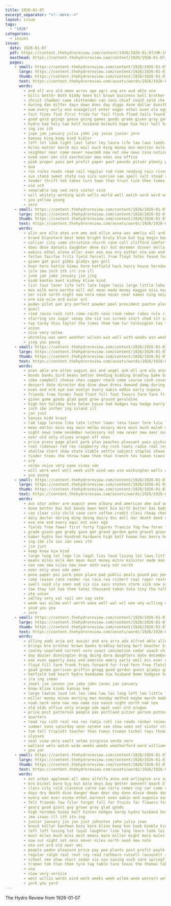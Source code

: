 ```yaml
---
title: 1926-01-07
excerpt_separator: "<!--more-->"
layout: issue
tags:
  - "1926"
categories:
  - issues
issue:
  date: 1926-01-07
  pdf: https://content.thehydroreview.com/content/1926/1926-01-07/HR-1926-01-07.pdf
  masthead: https://content.thehydroreview.com/content/1926/1926-01-07/masthead/HR-1926-01-07.jpg
  pages:
    - small: https://content.thehydroreview.com/content/1926/1926-01-07/small/HR-1926-01-07-01.jpg
      large: https://content.thehydroreview.com/content/1926/1926-01-07/large/HR-1926-01-07-01.jpg
      thumb: https://content.thehydroreview.com/content/1926/1926-01-07/thumbnails/HR-1926-01-07-01.jpg
      text: https://content.thehydroreview.com/assets/words/1926/1926-01-07/HR-1926-01-07-01.txt
      words:
        - and all ary ald amon acres age agri ang are aud able ana
        - bills better both biddy been bil brown business ball brother browne beats books bright bast buckmaster bess boys bridges bryson big boy bible best book bali baby back born but bor battles beach bradshaw bird bal bankers bottom
        - christ chamber came chittenden can cons chief coach cold che church county comes comings city cord christmas coffee court coop chapel chen come christian care company cream class companion call
        - during dan differ days down does day diggs dune dollar dunithan data december die degree done dent dairy daughter deal
        - eam every early end evangelist enter eager ethel even ele egg ent
        - fait fines fish first frida far fail flock flood fails found flurry friday fred figures few fall foot forget from forward fey foe fine fork floyd farmer for fellow frost farm
        - good gold goings goose going games goods grade given gray gave goad game gang
        - hydro had holy hae half husband helmuth hope him heir hall halt happy home herbert hem hould hens has henke howe her hard hinton han holiday hed hugh hight how homa high hawk hart herndon
        - ing ion ith
        - jaye jan january julia john jay jesus junior jere
        - kansas king keep kind kibler
        - left let look light last later ley laura life law laws lands lockett lon lies latter less living lov live lemon louie loss lot laughter land list lights large ling lis
        - miles matter marck mis mail much ming money mon mention milk major mose miss many mules march members may moore mattar meager master more morning monday madar must means man made missouri most
        - neighbor near name never newcomb now not new news nina notice ney non nor noland nin night north names
        - oved over oen old overholser oma ones ona office
        - pink proper pass pot profit paper past pounds pitzer plenty pretty plume peo public per para president pay post part price present pai polly point port place plain prima poly
        - qua
        - ron rocks roads read rail regular red room reading rain rivers real ready roy rather run river rood
        - sun stand sweet state sus sica sunrise sae spell salt stead senior store shall special sum soto saw september shey states stanford say sur share sale see stranger soon sales saline shown surplus show sey staff such simple saturday sand side snow sunday sorrow sill send south season score school set son she stake sick
        - tender thrift teh takes turn town than trust tick then times talk ton too team thiers thing tell till tears train taken the tay them trip
        - use uch
        - venerable vay ved very vietor vice
        - will whitely working wish wells world well watch work word way winter with window wilson while winners went waters worth was white west wykert won warm ward week wind wonder why weeks want weatherford weather
        - you yellow young
        - zero
    - small: https://content.thehydroreview.com/content/1926/1926-01-07/small/HR-1926-01-07-02.jpg
      large: https://content.thehydroreview.com/content/1926/1926-01-07/large/HR-1926-01-07-02.jpg
      thumb: https://content.thehydroreview.com/content/1926/1926-01-07/thumbnails/HR-1926-01-07-02.jpg
      text: https://content.thehydroreview.com/assets/words/1926/1926-01-07/HR-1926-01-07-02.txt
      words:
        - alin are alle ates arm ams and allie anna aas amelia all ard addison ast avin age atwater akin arthur altus
        - brand blanchard best bebe bright braly blum but big begin been business bryan beans belle barrett bom baxter bring byus berg better billie biter barr ber back
        - collier city came christina church cane call clifford comfort coffee christmas county can cope charlo cher corn cleve cale carl clark carver colleen cant cen claud company cedar car
        - does dove daniels daughter dene dir dat deremer dinner della day din douglas dim don during
        - eakins ethel elena eller ever eon eva ery esther ele ean end
        - felton fairfax fritz field farrell from floyd folks found for friday fae fry fore fears foreman farm frank fairbanks ford friends farms face fost flees flora fee filling fleeman friesen
        - given gat gust gibbs gladys gas goll
        - hour hern hattie himes horm hatfield hack henry house herndon hoger haan hing held hae hee hens homes hinton horr hand home has hydro homer herma high her hesser
        - isle ima inch ith irr ira ill
        - june jan jake january jim jing
        - kidd kenton kent kidney kline kind
        - list lour loner life left late logan louis large little lebo last lea lasater long lot louise
        - mos milk more martha mill mol mean made money maggie miss macklin market mary mildred mail mon mond man mir miller mcbride morris myrick monday mcpherson magnolia moore morning
        - ner nick north night new nora neve never near names ning neighbors not
        - ore oie ocie ord oscar ort
        - peden pilot pat pry perfect powder peel president paxton pleasant perkins packard pees pradhan place per part paston
        - quail
        - ried rosso rock rutt rome raith reno room reber rakes rule richard rom roy ret robertson ray rey red rate ridge ruth raymond rote rust robe radio
        - starring sos sugar senay she sid sun screen start shed sit saw sam stock station speak small special simple sund spore sur saturday show school sey sunday sept sean smith sick secret stafford samay sees see spencer
        - tay tardy thio taylor the times them tom tur talkington tea toon tho
        - union
        - vice very velma
        - whiteley was went weather wilson wie well with woods win weeks wife willis warner will walter wright west wade wallers week wyatt williford
        - ying you young
    - small: https://content.thehydroreview.com/content/1926/1926-01-07/small/HR-1926-01-07-03.jpg
      large: https://content.thehydroreview.com/content/1926/1926-01-07/large/HR-1926-01-07-03.jpg
      thumb: https://content.thehydroreview.com/content/1926/1926-01-07/thumbnails/HR-1926-01-07-03.jpg
      text: https://content.thehydroreview.com/assets/words/1926/1926-01-07/HR-1926-01-07-03.txt
      words:
        - anon able are alton august ani and angel ask all arm ale anna aid ane
        - bonds banks bird beans better bending bidding bradley bake bank baek best blakley branch but base bran business bill bureau birth been bells beck boys below bills back bury
        - cake campbell cheese ches capper check come course cash cover congress crown cream county coyer cotton care city craft corn collier camps college chaff cheeks can caddo con cold coolidge company close coffee
        - dessert date director due dine down dress demand damp during dry dull deep dinner daughter december done day duce dot
        - even end erd eye ean evelyn every eakin eddie early expose
        - friends from former fund front fill foot favors farm fare friday fryer few flock flakes first fields farmer furnish fall face far firm for fairly free
        - given game goods glad good grow ground geraldine
        - high hot holiday hole helen house had hedges hay hedge harry half hatch henrie him home homa her huffman holes has hydro
        - inch ibe inches ing island ill
        - jan just
        - kansas kidd kraut
        - lad lapp lorena like late litter lower lena lover lore lulu land line lot look lines lay light large let lassen less lacks little long left loose
        - meas matter miss may main melba mcnary more most much maleh mansel mass money moist mens mer mulch mon monarch maker made
        - night news name november necessary not now never new near north
        - over old only olives oregon off ones
        - price pross page plant pork plan peaches pleasant pais picking potter prairie paper pack public part pat plants president pickles pound pro perfect
        - root ridenour red rex raspberry rey rock roots radio real rest roses royal rocks row range rose
        - shallow start show state stable settle subject staples shown strong shade stock snow supply sell solid stockton storm sunday sur sung she surplus surface sale set small seed sum strain straws seven senator spring salad stange son stocks summer stream standard sare shields such sun seal six
        - tinder trees the throw tame them than trench tes taken times top then tree too ton tol treat tincher town turn thralls tobe teacher
        - ure
        - velma voice very vane vines van
        - will work went well week with wind was wie washington walls weed water winter want white wat way worm wyan
        - you young
    - small: https://content.thehydroreview.com/content/1926/1926-01-07/small/HR-1926-01-07-04.jpg
      large: https://content.thehydroreview.com/content/1926/1926-01-07/large/HR-1926-01-07-04.jpg
      thumb: https://content.thehydroreview.com/content/1926/1926-01-07/thumbnails/HR-1926-01-07-04.jpg
      text: https://content.thehydroreview.com/assets/words/1926/1926-01-07/HR-1926-01-07-04.txt
      words:
        - aus ator asher are august anne albany and american ake aud ausen ane all ally arty ale alle alway ast ama aid
        - bone better bai but bonds been bent bie birth butter bas baby body best ban bond back bales boys burgman bridges blue
        - can clear city child cane corn coffee credit class cheap cheer count call coy canute claflin clair college cousin cost congress cali cama christmas colin church carl christian cant county caddo childre
        - daly doctor during ding doing dairy dos doll dar death deed dec done deeds dollar drew dainty day does
        - eve ene end every equi est ever ego
        - fields free fewer first forty figures francia fog few foren feary fruit fing from fer fail for favor found famous farm
        - grade given gee grady gave gat grand gordon gato gravel greasy going gout gan gul game group good gol
        - haber hydro hen hundred hardware high half human has henry hour home her hae happy health hin him
        - ing ibe ile ion ian imes ith
        - jie just
        - keep know kia kind
        - large long let lege lie legal lies loud living lot laws little like ling learned life
        - means miles milk men mean must money mitre minister made man mutt much mans may many million more mey miss most mains mark mackey mock mile
        - nan nee new niles now near noth nary not north
        - over only ones ode omer
        - pose paper poi pork peon place pad public peals pound pai pen pase pounds per pee powe pell part padgett pees
        - rake reason rate render ras race rea richert real roper resto road rond ron roads rot ree rel robert rein red record ready
        - swell said sly seen sed six sia sass states storm sick sow sum such seats sugar sermon sell shed sway side shake sical soon shows state sal shoe sen see sita siron
        - tae thay tat too them tates thousand taken tata tiny tha talk tag tone tam take tines texas tea toa than ten tar tan thing then teal thet trees tok tah the tee
        - ute union
        - valley very val vail ver vay vote
        - week was wilma wall worth wane well wal wil wee why willing west windows way while will writer water wich wit work western word wash weatherford with winters world
        - youd you yea
        - zero
    - small: https://content.thehydroreview.com/content/1926/1926-01-07/small/HR-1926-01-07-05.jpg
      large: https://content.thehydroreview.com/content/1926/1926-01-07/large/HR-1926-01-07-05.jpg
      thumb: https://content.thehydroreview.com/content/1926/1926-01-07/thumbnails/HR-1926-01-07-05.jpg
      text: https://content.thehydroreview.com/assets/words/1926/1926-01-07/HR-1926-01-07-05.txt
      words:
        - alling audi aria ast auxier and are arra ada alfred able allen aud alta ago all
        - brings bro brother brown banks bradley belong bert boucher bring boys been back bond blough but ben body big bank bonds byes bankers balloon buyers butch bill bills board book begin business below
        - cooley copeland current corn coast conception cedar coach child caller cash col campbell city clarity cox cry close courts carl care clear carney charles christmas clyde come coffee clair chronic charter check caddo county cost cattle chas
        - day dozier dunnington drag doing dora daughters date december ditmore degree dinner dials days duke during dooley daughter due durnil dorothy demand
        - ean even epperly easy end emerson emery early emil ess ever ernest eakin every era eck
        - floyd fill farm frank frans forward for fred fern free fletcher fitzpatrick furr friday frances fund first fitz folks from ford full farra fay froese fara fancher foe felton found
        - goad green garrison griffin gregg good gordon guest gladys garlick gertrude greg geary
        - hatfield had heart hydro handsome him husband home hodgson house hart hag hier hinton harry hal hold hill has hamilton hattie her hutchinson
        - ira ing inman
        - jewel jim janzen joe jake john jones jan january
        - know kline kinds kansas kee
        - large lawton loud let leo loma law las long left lee little len lindsay last less lin lins lorene lucian lights letter
        - miller money mineo morning man monday method maybe march made mail more mon mary miles may much mckee miss mountain
        - noah neck nona now new name nie nance night north nak nee
        - old olds office only orange ode opal over ord oregon
        - price post patterson people pas portland pitzer person potter phillips parker pleasant pledge pieper pie place public picher patric pee present pat
        - quarters
        - read roy ruth real rea res radio ruhl rie roads recker reimer rowland ridenour ridge raymond ralph route
        - summer sons saturday soon serene see show seen set sister state still stephenson school spain speaker sho setting subject stock season sunday senger surplus step sick sales sult south service sale story shier susie simpson severa stay shi special sell states stroke scott star station she stocks seal stere sleep snyder
        - tom tell triplett teacher than toews truman tickel tays thomas trull tones trip thi test take tobe thein the them tee
        - ulysses
        - veal view very vault velma virginia verda vern
        - wallace wels watch wide weeks woods weatherford word williams write wen ways wells wilson week wife works with wal wyatt was work working will winter well
        - you yar
    - small: https://content.thehydroreview.com/content/1926/1926-01-07/small/HR-1926-01-07-06.jpg
      large: https://content.thehydroreview.com/content/1926/1926-01-07/large/HR-1926-01-07-06.jpg
      thumb: https://content.thehydroreview.com/content/1926/1926-01-07/thumbnails/HR-1926-01-07-06.jpg
      text: https://content.thehydroreview.com/assets/words/1926/1926-01-07/HR-1926-01-07-06.txt
      words:
        - ast arbes appleman all amos alfalfa anna and arlington are asa ale apt alexander able
        - bro bickel bore big but bale boys bay better bennett beach blake been buy both business bradley boucher bethel buick bread byrn bert brake brings byrne best
        - class city cold clarence carne can carry comes coy car come collien clifford carl colony collins christina cane craig cash coats card case cedar crane christmas cornell
        - days dry death dise danger down dear day dunn dixie deeds done during depot
        - every ean ever essex ethel earnest even eakin end eugenia east
        - felt friends few filer forget fall for fruits far flowers forest fier fea from first falls fost frank fors finder felton fent friday ford fast
        - geary good giest guy grown gray glad goods
        - high herndon hosey half hinton hedges hardy hydro husband heads hand had hour home hasbrook heard happy hatt henry how has harvey hall hore hay heen her hazel henke house
        - ima isaac ill ith ito ing
        - junior january jin jan just johnston john julia jean
        - knock kellar kaufman kozy kore kline keep kon kook kimble kind
        - left loft losing lot loyal laughter line long learn look loi lose last large land lovely lynn lay
        - must miles much miss most means mare miller might mary mules monday mill mon mule mean merchan mile margaret mares more merit
        - now nur night not ness never niles north need new note
        - oto ost ord old over oki
        - people peden pleasure price pay pee plants past profit paulk pete push pace per pot prairie plenty public present
        - regular ralph real rent roy read rathburn russell roosevelt road rop reno ran record roots rainy running rakin room robertson
        - school see shaw short sedan six son saving such sare springfield super she store sane staples standing season stock south saturday sala shown show soll self spore sorrow speed shape shelter styles spring sell sui save sunday sales special summer stockton service sale seger say sister
        - truman tom than them tyre tag table ture texas the thomas take tree town tax turek trees thing thacker try trial till thelma
        - una
        - view very vernice
        - west willis words wind work weeks week wilma weak western wetzel walker wear wallace why weatherford way want windy will well wait welcome worn water while was wife with winter
        - york you yard
---
```


The Hydro Review from 1926-01-07

<!--more-->

